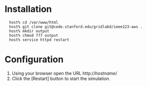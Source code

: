 # Installation
```
  host% cd /var/www/html
  host% git clone git@code.stanford.edu/gridlabd/ieee123-aws .
  host% mkdir output
  host% chmod 777 output
  host% service httpd restart
```

# Configuration

1. Using your browser open the URL http://_hostname_/
1. Click the [Restart] button to start the simulation.


